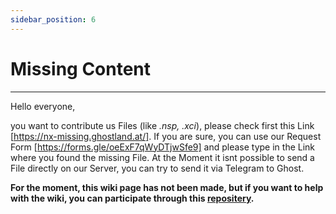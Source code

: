 ```yaml
---
sidebar_position: 6
---
```


# Missing Content

---

Hello everyone,

you want to contribute us Files (like *.nsp, .xci*), please check first this Link [https://nx-missing.ghostland.at/].
If you are sure, you can use our Request Form [https://forms.gle/oeExF7qWyDTjwSfe9] and please type in the Link where you found the missing File.
At the Moment it isnt possible to send a File directly on our Server, you can try to send it via Telegram to Ghost.

**For the moment, this wiki page has not been made, but if you want to help with the wiki, you can participate through this [repositery](https://github.com/ghost-land/Ghost-eShop-Wiki).**
